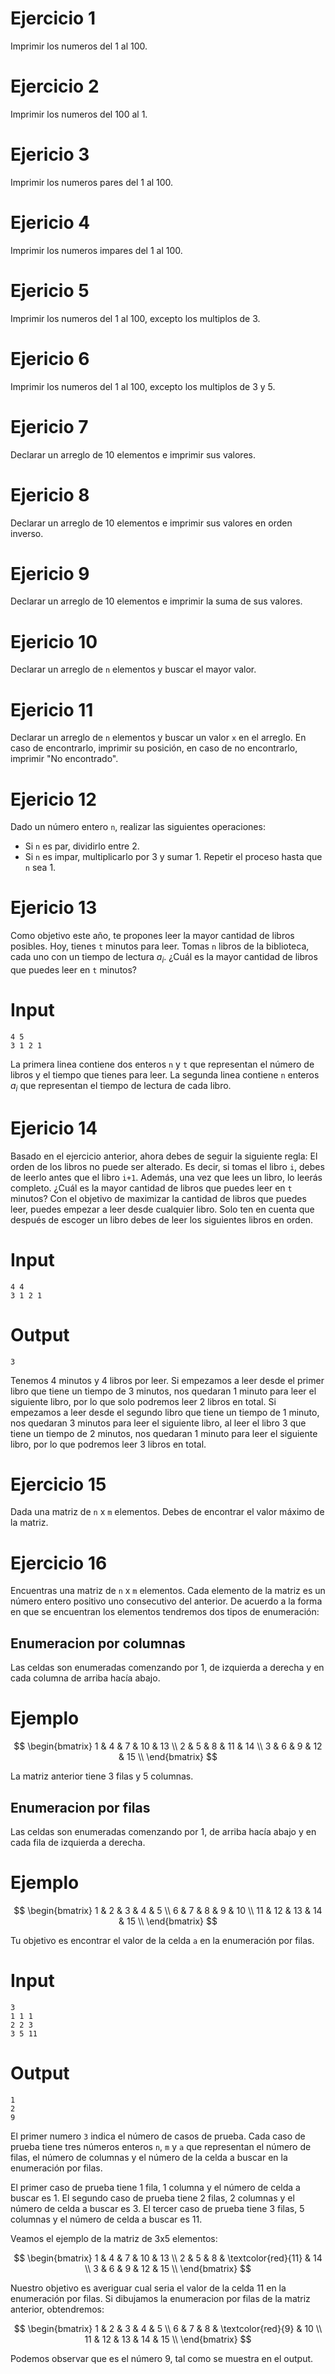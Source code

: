 # Ejercicio 1

Imprimir los numeros del 1 al 100.

# Ejercicio 2

Imprimir los numeros del 100 al 1.

# Ejericio 3

Imprimir los numeros pares del 1 al 100.

# Ejericio 4

Imprimir los numeros impares del 1 al 100.

# Ejericio 5

Imprimir los numeros del 1 al 100, excepto los multiplos de 3.

# Ejericio 6

Imprimir los numeros del 1 al 100, excepto los multiplos de 3 y 5.

# Ejericio 7

Declarar un arreglo de 10 elementos e imprimir sus valores.

# Ejericio 8

Declarar un arreglo de 10 elementos e imprimir sus valores en orden inverso.

# Ejericio 9

Declarar un arreglo de 10 elementos e imprimir la suma de sus valores.

# Ejericio 10

Declarar un arreglo de `n` elementos y buscar el mayor valor.

# Ejericio 11

Declarar un arreglo de `n` elementos y buscar un valor `x` en el arreglo. En caso de encontrarlo, imprimir su posición, en caso de no encontrarlo, imprimir "No encontrado".

# Ejericio 12

Dado un número entero `n`, realizar las siguientes operaciones:
- Si `n` es par, dividirlo entre 2.
- Si `n` es impar, multiplicarlo por 3 y sumar 1.
Repetir el proceso hasta que `n` sea 1.

# Ejericio 13

Como objetivo este año, te propones leer la mayor cantidad de libros posibles. Hoy, tienes `t` minutos para leer. Tomas `n` libros de la biblioteca, cada uno con un tiempo de lectura $a_{i}$. ¿Cuál es la mayor cantidad de libros que puedes leer en `t` minutos?

# Input
```
4 5
3 1 2 1
```
La primera linea contiene dos enteros `n` y `t` que representan el número de libros y el tiempo que tienes para leer. La segunda linea contiene `n` enteros $a_{i}$ que representan el tiempo de lectura de cada libro.

# Ejericio 14

Basado en el ejercicio anterior, ahora debes de seguir la siguiente regla: El orden de los libros no puede ser alterado. Es decir, si tomas el libro `i`, debes de leerlo antes que el libro `i+1`. Además, una vez que lees un libro, lo leerás completo. ¿Cuál es la mayor cantidad de libros que puedes leer en `t` minutos?
Con el objetivo de maximizar la cantidad de libros que puedes leer, puedes empezar a leer desde cualquier libro. Solo ten en cuenta que después de escoger un libro debes de leer los siguientes libros en orden.

# Input 
```
4 4
3 1 2 1
```
# Output
```
3
```

Tenemos 4 minutos y 4 libros por leer. Si empezamos a leer desde el primer libro que tiene un tiempo de 3 minutos, nos quedaran 1 minuto para leer el siguiente libro, por lo que solo podremos leer 2 libros en total. Si empezamos a leer desde el segundo libro que tiene un tiempo de 1 minuto, nos quedaran 3 minutos para leer el siguiente libro, al leer el libro 3 que tiene un tiempo de 2 minutos, nos quedaran 1 minuto para leer el siguiente libro, por lo que podremos leer 3 libros en total.

# Ejercicio 15

Dada una matriz de `n` x `m` elementos. Debes de encontrar el valor máximo de la matriz.

# Ejercicio 16

Encuentras una matriz de `n` x `m` elementos. Cada elemento de la matriz es un número entero positivo uno consecutivo del anterior. De acuerdo a la forma en que se encuentran los elementos tendremos dos tipos de enumeración:
## Enumeracion por columnas

Las celdas son enumeradas comenzando por 1, de izquierda a derecha y en cada columna de arriba hacía abajo.

# Ejemplo

$$
\begin{bmatrix}
1 & 4 & 7 & 10 & 13 \\
2 & 5 & 8 & 11 & 14 \\
3 & 6 & 9 & 12 & 15 \\
\end{bmatrix}
$$

La matriz anterior tiene 3 filas y 5 columnas.

## Enumeracion por filas

Las celdas son enumeradas comenzando por 1, de arriba hacía abajo y en cada fila de izquierda a derecha.

# Ejemplo

$$
\begin{bmatrix}
1 & 2 & 3 & 4 & 5 \\
6 & 7 & 8 & 9 & 10 \\
11 & 12 & 13 & 14 & 15 \\
\end{bmatrix}
$$

Tu objetivo es encontrar el valor de la celda `a` en la enumeración por filas.

# Input
```
3
1 1 1
2 2 3
3 5 11
```
# Output
```
1
2
9
```
El primer numero `3` indica el número de casos de prueba. Cada caso de prueba tiene tres números enteros `n`, `m` y `a` que representan el número de filas, el número de columnas y el número de la celda a buscar en la enumeración por filas.

El primer caso de prueba tiene 1 fila, 1 columna y el número de celda a buscar es 1. El segundo caso de prueba tiene 2 filas, 2 columnas y el número de celda a buscar es 3. El tercer caso de prueba tiene 3 filas, 5 columnas y el número de celda a buscar es 11.

Veamos el ejemplo de la matriz de 3x5 elementos:

$$
\begin{bmatrix}
1 & 4 & 7 & 10 & 13 \\
2 & 5 & 8 & \textcolor{red}{11} & 14 \\
3 & 6 & 9 & 12 & 15 \\
\end{bmatrix}
$$

Nuestro objetivo es averiguar cual seria el valor de la celda 11 en la enumeración por filas. Si dibujamos la enumeracion por filas de la matriz anterior, obtendremos:

$$
\begin{bmatrix}
1 & 2 & 3 & 4 & 5 \\
6 & 7 & 8 & \textcolor{red}{9} & 10 \\
11 & 12 & 13 & 14 & 15 \\
\end{bmatrix}
$$

Podemos observar que es el número 9, tal como se muestra en el output.